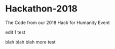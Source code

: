 # Hackathon-2018
The Code from our 2018 Hack for Humanity Event

edit 1 test

blah blah blah more test
